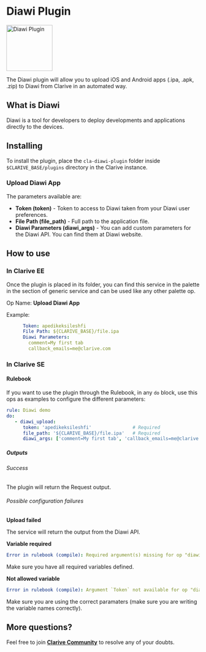 # Diawi Plugin

<img src="https://cdn.rawgit.com/clarive/cla-diawi-plugin/master/public/icon/diawi.svg?sanitize=true" alt="Diawi Plugin" title="Diawi Plugin" width="120" height="120">

The Diawi plugin will allow you to upload iOS and Android apps (.ipa, .apk, .zip) to Diawi from Clarive in an automated way.

## What is Diawi

Diawi is a tool for developers to deploy developments and applications directly to the devices.

## Installing

To install the plugin, place the `cla-diawi-plugin` folder inside `$CLARIVE_BASE/plugins` directory in the Clarive
instance.

### Upload Diawi App

The parameters available are:

- **Token (token)** - Token to access to Diawi taken from your Diawi user preferences.
- **File Path (file_path)** - Full path to the application file.
- **Diawi Parameters (diawi_args)** - You can add custom parameters for the Diawi API. You can find them at Diawi website.

## How to use

### In Clarive EE

Once the plugin is placed in its folder, you can find this service in the palette in the section of generic service and can be used like any other palette op.

Op Name: **Upload Diawi App**

Example:

```yaml
      Token: apedikeksileshfi
      File Path: ${CLARIVE_BASE}/file.ipa
      Diawi Parameters: 
        comment=My first tab
        callback_emails=me@clarive.com
``` 

### In Clarive SE

#### Rulebook

If you want to use the plugin through the Rulebook, in any `do` block, use this ops as examples to configure the different parameters:

```yaml
rule: Diawi demo
do:
   - diawi_upload:
      token: 'apedikeksileshfi'               # Required
      file_path: '${CLARIVE_BASE}/file.ipa'   # Required
      diawi_args: ['comment=My first tab', 'callback_emails=me@clarive.com']
```

##### Outputs

###### Success

The plugin will return the Request output.

###### Possible configuration failures

**Upload failed**

The service will return the output from the Diawi API.

**Variable required**

```yaml
Error in rulebook (compile): Required argument(s) missing for op "diawi_upload": "token"
```

Make sure you have all required variables defined.

**Not allowed variable**

```yaml
Error in rulebook (compile): Argument `Token` not available for op "diawi_upload"
```

Make sure you are using the correct paramaters (make sure you are writing the variable names correctly).

## More questions?

Feel free to join **[Clarive Community](https://community.clarive.com/)** to resolve any of your doubts.